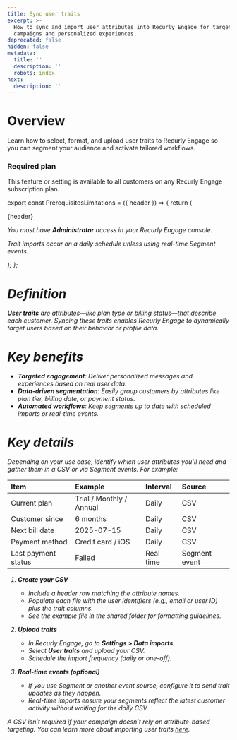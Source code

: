 ```yaml
---
title: Sync user traits
excerpt: >-
  How to sync and import user attributes into Recurly Engage for targeted
  campaigns and personalized experiences.
deprecated: false
hidden: false
metadata:
  title: ''
  description: ''
  robots: index
next:
  description: ''
---
```

# Overview

Learn how to select, format, and upload user traits to Recurly Engage so you can segment your audience and activate tailored workflows.

### Required plan

This feature or setting is available to all customers on any Recurly Engage subscription plan.

export const PrerequisitesLimitations = ({ header }) => {
  return (
    <div className="flex justify-start">
      <div className="rounded-md p-6 m-4 max-w-lg shadow-md border border-gray-300 dark:bg-gray-800 dark:border-gray-600">
        <p className="text-lg font-bold">{header}</p>
        <p>
          <i className="fa-solid fa-check mr-2" />
          You must have <strong>Administrator</strong> access in your Recurly Engage console.
        </p>
        <p>
          <i className="fa-solid fa-exclamation-triangle mr-4" />
          Trait imports occur on a daily schedule unless using real-time Segment events.
        </p>
      </div>
    </div>
  );
};

<PrerequisitesLimitations header="Prerequisites & limitations" />

# Definition

**User traits** are attributes—like plan type or billing status—that describe each customer. Syncing these traits enables Recurly Engage to dynamically target users based on their behavior or profile data.

# Key benefits

* **Targeted engagement**: Deliver personalized messages and experiences based on real user data.
* **Data-driven segmentation**: Easily group customers by attributes like plan tier, billing date, or payment status.
* **Automated workflows**: Keep segments up to date with scheduled imports or real-time events.

# Key details

Depending on your use case, identify which user attributes you’ll need and gather them in a CSV or via Segment events. For example:

| Item                | Example                  | Interval  | Source        |
| :------------------ | :----------------------- | :-------- | :------------ |
| Current plan        | Trial / Monthly / Annual | Daily     | CSV           |
| Customer since      | 6 months                 | Daily     | CSV           |
| Next bill date      | 2025-07-15               | Daily     | CSV           |
| Payment method      | Credit card / iOS        | Daily     | CSV           |
| Last payment status | Failed                   | Real time | Segment event |

1. **Create your CSV**

   * Include a header row matching the attribute names.
   * Populate each file with the user identifiers (e.g., email or user ID) plus the trait columns.
   * See the example file in the shared folder for formatting guidelines.

2. **Upload traits**

   * In Recurly Engage, go to **Settings > Data imports**.
   * Select **User traits** and upload your CSV.
   * Schedule the import frequency (daily or one-off).

3. **Real-time events (optional)**

   * If you use Segment or another event source, configure it to send trait updates as they happen.
   * Real-time imports ensure your segments reflect the latest customer activity without waiting for the daily CSV.

A CSV isn’t required if your campaign doesn’t rely on attribute-based targeting. You can learn more about importing user traits [here](user-traits).